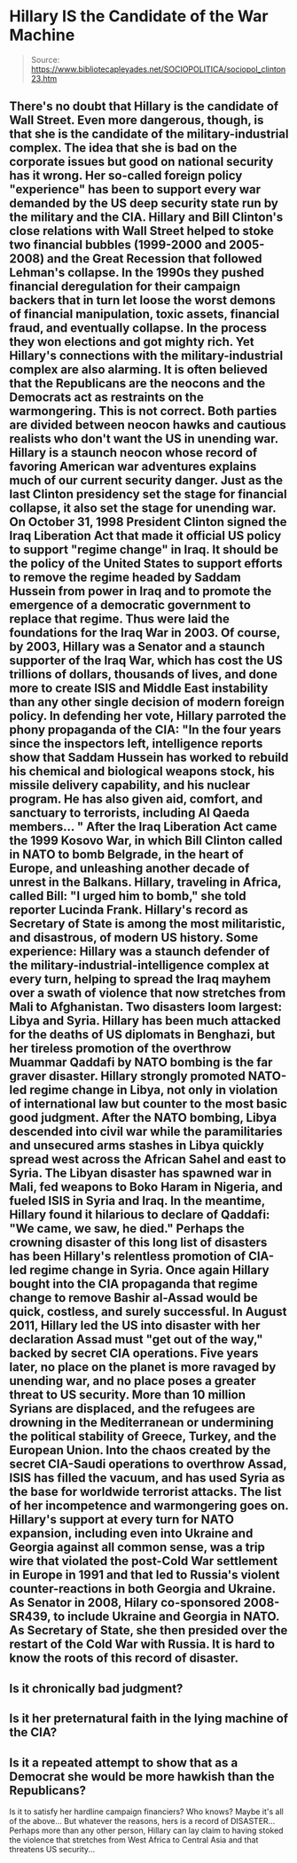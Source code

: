 # Hillary IS the Candidate of the War Machine

> Source: https://www.bibliotecapleyades.net/SOCIOPOLITICA/sociopol_clinton23.htm

There's no doubt that
Hillary is the candidate of Wall Street.
Even more dangerous, though,
is that she is the candidate of
the military-industrial complex.
The idea that she is bad on the corporate issues but
good on national security has it wrong.
Her so-called foreign policy
"experience" has been to support every war demanded by
the US deep security state run by the military and
the CIA.
Hillary and Bill Clinton's
close relations with Wall Street helped to stoke two
financial bubbles (1999-2000 and 2005-2008) and the Great
Recession that followed Lehman's collapse.
In the 1990s
they pushed financial deregulation for their campaign
backers that in turn let loose the worst demons of
financial manipulation, toxic assets, financial fraud,
and eventually collapse.
In the process they won
elections and got mighty rich.
Yet Hillary's connections
with the military-industrial complex are also alarming.
It is often believed that the Republicans are the
neocons and the Democrats act as restraints on the
warmongering.
This is not correct.
Both parties are divided
between neocon hawks and cautious realists who don't
want the US in unending war. Hillary is a staunch neocon
whose record of favoring American war adventures
explains much of our current security danger.
Just as the last Clinton
presidency set the stage for financial collapse,
it also set the stage for unending war.
On October 31, 1998
President Clinton signed the
Iraq Liberation Act that made it official US policy
to support "regime change" in Iraq.
It should be the policy
of the United States to support efforts to remove
the regime headed by Saddam Hussein from power in
Iraq and to promote the emergence of a democratic
government to replace that regime.
Thus were laid the
foundations for the Iraq War in 2003.
Of course, by 2003, Hillary
was a Senator and a staunch supporter of the Iraq War,
which has cost the US trillions of dollars, thousands of
lives, and done more to create ISIS and Middle East
instability than any other single decision of modern
foreign policy.
In defending her vote,
Hillary parroted the phony propaganda of the CIA:
"In the four years since
the inspectors left, intelligence reports show that
Saddam Hussein has worked to rebuild his chemical
and biological weapons stock, his missile delivery
capability, and his nuclear program.
He has also given aid,
comfort, and sanctuary to terrorists, including Al
Qaeda members... "
After the Iraq Liberation
Act came the 1999 Kosovo War, in which Bill Clinton
called in NATO to bomb Belgrade, in the heart of Europe,
and unleashing another decade of unrest in the Balkans.
Hillary, traveling in
Africa, called Bill:
"I urged him to
bomb," she told reporter Lucinda Frank.
Hillary's record as
Secretary of State is among the most militaristic, and
disastrous, of modern US history.
Some experience:
Hillary was a staunch
defender of the military-industrial-intelligence complex
at every turn, helping to spread the Iraq mayhem over a
swath of violence that now stretches from Mali to
Afghanistan. Two disasters loom largest: Libya and
Syria.
Hillary has been much
attacked for the deaths of US diplomats in Benghazi, but
her tireless promotion of the overthrow Muammar Qaddafi
by NATO bombing is the far graver disaster.
Hillary strongly promoted
NATO-led regime change in Libya, not only in violation
of international law but counter to the most basic good
judgment.
After the NATO bombing,
Libya descended into civil war while the paramilitaries
and unsecured arms stashes in Libya quickly spread west
across the African Sahel and east to Syria.
The Libyan
disaster has spawned war in Mali, fed weapons to Boko
Haram in Nigeria, and fueled ISIS in Syria and Iraq.
In the meantime,
Hillary found it hilarious to declare of Qaddafi:
"We came, we saw, he died."
Perhaps the crowning
disaster of this long list of disasters has been
Hillary's relentless promotion of CIA-led regime change
in Syria.
Once again Hillary bought
into the CIA propaganda that regime change to remove
Bashir al-Assad would be quick, costless, and surely
successful.
In August 2011,
Hillary led the US into disaster with her declaration
Assad must "get
out of the way," backed by
secret CIA operations.
Five years later, no place
on the planet is more ravaged by unending war, and no
place poses a greater threat to US security. More than
10 million Syrians are displaced, and the refugees are
drowning in the Mediterranean or undermining the
political stability of Greece, Turkey, and the European
Union.
Into the chaos created by
the secret CIA-Saudi operations to overthrow Assad, ISIS
has filled the vacuum, and has used Syria as the base
for worldwide terrorist attacks.
The list of her incompetence
and warmongering goes on.
Hillary's support at every
turn for NATO expansion, including even into Ukraine and
Georgia against all common sense, was a trip wire that
violated the post-Cold War settlement in Europe in 1991
and that led to Russia's violent counter-reactions in
both Georgia and Ukraine.
As Senator in 2008, Hilary
co-sponsored
2008-SR439, to include Ukraine and Georgia in NATO.
As Secretary of State, she then presided over the
restart of the Cold War with Russia.
It is hard to know the roots
of this record of disaster.
-
Is it chronically bad
judgment?
-
Is it her preternatural faith in the lying
machine of the CIA?
-
Is it a repeated attempt to show
that as a Democrat she would be more hawkish than the
Republicans?
-
Is it to satisfy her hardline campaign
financiers?
Who knows? Maybe it's all of the above...
But whatever the reasons,
hers is a record of DISASTER...
Perhaps more than any other
person, Hillary can lay claim to having stoked the
violence that stretches from West Africa to Central Asia
and that threatens US security...
